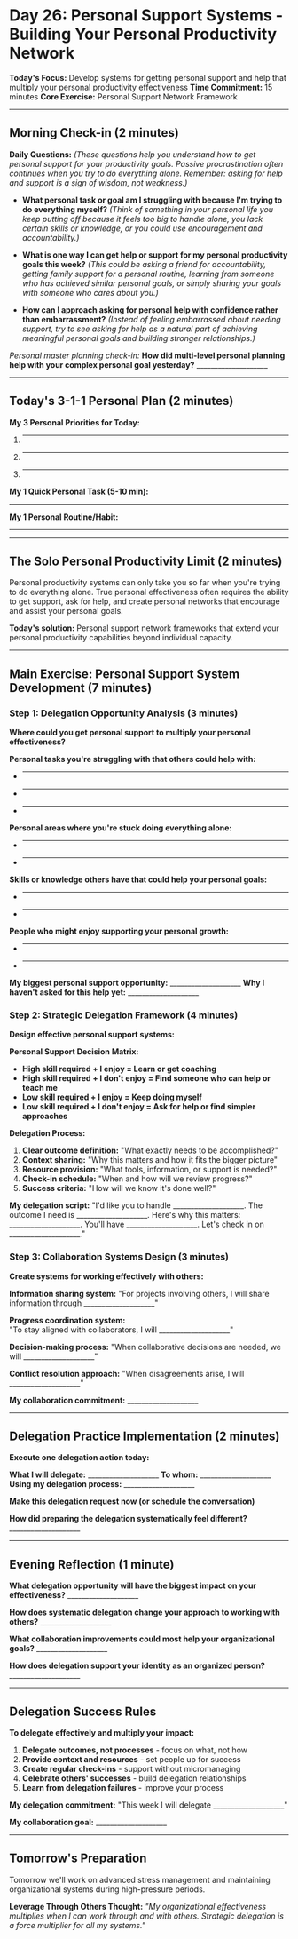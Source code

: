 # Day 26: Personal Support Systems - Building Your Personal Productivity Network

**Today's Focus:** Develop systems for getting personal support and help that multiply your personal productivity effectiveness
**Time Commitment:** 15 minutes
**Core Exercise:** Personal Support Network Framework

---

## Morning Check-in (2 minutes)

**Daily Questions:** *(These questions help you understand how to get personal support for your productivity goals. Passive procrastination often continues when you try to do everything alone. Remember: asking for help and support is a sign of wisdom, not weakness.)*

- **What personal task or goal am I struggling with because I'm trying to do everything myself?**
  *(Think of something in your personal life you keep putting off because it feels too big to handle alone, you lack certain skills or knowledge, or you could use encouragement and accountability.)*

- **What is one way I can get help or support for my personal productivity goals this week?**
  *(This could be asking a friend for accountability, getting family support for a personal routine, learning from someone who has achieved similar personal goals, or simply sharing your goals with someone who cares about you.)*

- **How can I approach asking for personal help with confidence rather than embarrassment?**
  *(Instead of feeling embarrassed about needing support, try to see asking for help as a natural part of achieving meaningful personal goals and building stronger relationships.)*

*Personal master planning check-in:*
**How did multi-level personal planning help with your complex personal goal yesterday?** ____________________

---

## Today's 3-1-1 Personal Plan (2 minutes)

**My 3 Personal Priorities for Today:**
1. ____________________
2. ____________________
3. ____________________

**My 1 Quick Personal Task (5-10 min):**
____________________

**My 1 Personal Routine/Habit:**
____________________

---

## The Solo Personal Productivity Limit (2 minutes)

Personal productivity systems can only take you so far when you're trying to do everything alone. True personal effectiveness often requires the ability to get support, ask for help, and create personal networks that encourage and assist your personal goals.

**Today's solution:** Personal support network frameworks that extend your personal productivity capabilities beyond individual capacity.

---

## Main Exercise: Personal Support System Development (7 minutes)

### Step 1: Delegation Opportunity Analysis (3 minutes)

**Where could you get personal support to multiply your personal effectiveness?**

**Personal tasks you're struggling with that others could help with:**
- ____________________
- ____________________
- ____________________

**Personal areas where you're stuck doing everything alone:**
- ____________________
- ____________________

**Skills or knowledge others have that could help your personal goals:**
- ____________________
- ____________________

**People who might enjoy supporting your personal growth:**
- ____________________
- ____________________

**My biggest personal support opportunity:** ____________________
**Why I haven't asked for this help yet:** ____________________

### Step 2: Strategic Delegation Framework (4 minutes)

**Design effective personal support systems:**

**Personal Support Decision Matrix:**
- **High skill required + I enjoy = Learn or get coaching**
- **High skill required + I don't enjoy = Find someone who can help or teach me**
- **Low skill required + I enjoy = Keep doing myself**
- **Low skill required + I don't enjoy = Ask for help or find simpler approaches**

**Delegation Process:**
1. **Clear outcome definition:** "What exactly needs to be accomplished?"
2. **Context sharing:** "Why this matters and how it fits the bigger picture"
3. **Resource provision:** "What tools, information, or support is needed?"
4. **Check-in schedule:** "When and how will we review progress?"
5. **Success criteria:** "How will we know it's done well?"

**My delegation script:**
"I'd like you to handle ____________________. The outcome I need is ____________________. Here's why this matters: ____________________. You'll have ____________________. Let's check in on ____________________."

### Step 3: Collaboration Systems Design (3 minutes)

**Create systems for working effectively with others:**

**Information sharing system:**
"For projects involving others, I will share information through ____________________"

**Progress coordination system:**  
"To stay aligned with collaborators, I will ____________________"

**Decision-making process:**
"When collaborative decisions are needed, we will ____________________"

**Conflict resolution approach:**
"When disagreements arise, I will ____________________"

**My collaboration commitment:** ____________________

---

## Delegation Practice Implementation (2 minutes)

**Execute one delegation action today:**

**What I will delegate:** ____________________
**To whom:** ____________________
**Using my delegation process:** ____________________

**Make this delegation request now (or schedule the conversation)**

**How did preparing the delegation systematically feel different?** ____________________

---

## Evening Reflection (1 minute)

**What delegation opportunity will have the biggest impact on your effectiveness?** ____________________

**How does systematic delegation change your approach to working with others?** ____________________

**What collaboration improvements could most help your organizational goals?** ____________________

**How does delegation support your identity as an organized person?** ____________________

---

## Delegation Success Rules

**To delegate effectively and multiply your impact:**

1. **Delegate outcomes, not processes** - focus on what, not how
2. **Provide context and resources** - set people up for success
3. **Create regular check-ins** - support without micromanaging  
4. **Celebrate others' successes** - build delegation relationships
5. **Learn from delegation failures** - improve your process

**My delegation commitment:** "This week I will delegate ____________________"

**My collaboration goal:** ____________________

---

## Tomorrow's Preparation
Tomorrow we'll work on advanced stress management and maintaining organizational systems during high-pressure periods.

**Leverage Through Others Thought:**
*"My organizational effectiveness multiplies when I can work through and with others. Strategic delegation is a force multiplier for all my systems."*